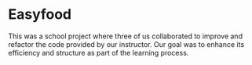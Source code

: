 # Easyfood
This was a school project where three of us collaborated to improve and refactor the code provided by our instructor. Our goal was to enhance its efficiency and structure as part of the learning process.
